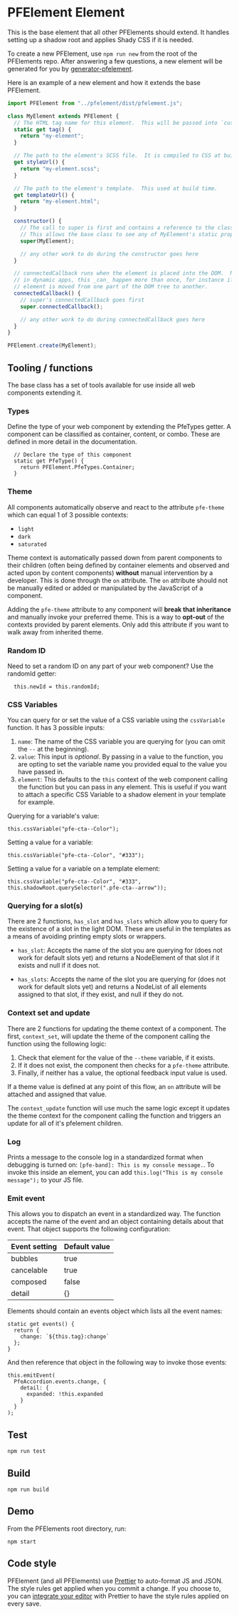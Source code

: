 # PFElement Element

This is the base element that all other PFElements should extend. It handles setting up a shadow root and applies Shady CSS if it is needed.

To create a new PFElement, use `npm run new` from the root of the PFElements repo. After answering a few questions, a new element will be generated for you by [generator-pfelement][generator].

Here is an example of a new element and how it extends the base PFElement.

```javascript
import PFElement from "../pfelement/dist/pfelement.js";

class MyElement extends PFElement {
  // The HTML tag name for this element.  This will be passed into `customElements.define()`.
  static get tag() {
    return "my-element";
  }

  // The path to the element's SCSS file.  It is compiled to CSS at build time.
  get styleUrl() {
    return "my-element.scss";
  }

  // The path to the element's template.  This used at build time.
  get templateUrl() {
    return "my-element.html";
  }

  constructor() {
    // The call to super is first and contains a reference to the class itself.
    // This allows the base class to see any of MyElement's static properties.
    super(MyElement);

    // any other work to do during the constructor goes here
  }

  // connectedCallback runs when the element is placed into the DOM.  Note that
  // in dynamic apps, this _can_ happen more than once, for instance if an
  // element is moved from one part of the DOM tree to another.
  connectedCallback() {
    // super's connectedCallback goes first
    super.connectedCallback();

    // any other work to do during connectedCallback goes here
  }
}

PFElement.create(MyElement);
```

## Tooling / functions

The base class has a set of tools available for use inside all web components extending it.

### Types

Define the type of your web component by extending the PfeTypes getter.  A component can be classified as container, content, or combo.  These are defined in more detail in the documentation.

```
  // Declare the type of this component
  static get PfeType() {
    return PFElement.PfeTypes.Container;
  }
```

### Theme

All components automatically observe and react to the attribute `pfe-theme` which can equal 1 of 3 possible contexts:

- `light`
- `dark`
- `saturated`

Theme context is automatically passed down from parent components to their children (often being defined by container elements and observed and acted upon by content components) **without** manual intervention by a developer.  This is done through the `on` attribute.  The `on` attribute should not be manually edited or added or manipulated by the JavaScript of a component.

Adding the `pfe-theme` attribute to any component will **break that inheritance** and manually invoke your preferred theme.  This is a way to **opt-out** of the contexts provided by parent elements.  Only add this attribute if you want to walk away from inherited theme.

### Random ID

Need to set a random ID on any part of your web component?  Use the randomId getter:

```
  this.newId = this.randomId;
```

### CSS Variables

You can query for or set the value of a CSS variable using the `cssVariable` function.  It has 3 possible inputs:

1) `name`: The name of the CSS variable you are querying for (you can omit the `--` at the beginning).
2) `value`: This input is _optional_.  By passing in a value to the function, you are opting to set the variable name you provided equal to the value you have passed in.
3) `element`: This defaults to the `this` context of the web component calling the function but you can pass in any element. This is useful if you want to attach a specific CSS Variable to a shadow element in your template for example.

Querying for a variable's value:
```
this.cssVariable("pfe-cta--Color");
```

Setting a value for a variable:
```
this.cssVariable("pfe-cta--Color", "#333");
```

Setting a value for a variable on a template element:
```
this.cssVariable("pfe-cta--Color", "#333", this.shadowRoot.querySelector(".pfe-cta--arrow"));
```

### Querying for a slot(s)

There are 2 functions, `has_slot` and `has_slots` which allow you to query for the existence of a slot in the light DOM. These are useful in the templates as a means of avoiding printing empty slots or wrappers.

- `has_slot`: Accepts the name of the slot you are querying for (does not work for default slots yet) and returns a NodeElement of that slot if it exists and null if it does not.

- `has_slots`: Accepts the name of the slot you are querying for (does not work for default slots yet) and returns a NodeList of all elements assigned to that slot, if they exist, and null if they do not.

### Context set and update

There are 2 functions for updating the theme context of a component.  The first, `context_set`, will update the theme of the component calling the function using the following logic:

1. Check that element for the value of the `--theme` variable, if it exists.
2. If it does not exist, the component then checks for a `pfe-theme` attribute.
3. Finally, if neither has a value, the optional feedback input value is used.

If a theme value is defined at any point of this flow, an `on` attribute will be attached and assigned that value.

The `context_update` function will use much the same logic except it updates the theme context for the component calling the function and triggers an update for all of it's pfelement children.

### Log

Prints a message to the console log in a standardized format when debugging is turned on: `[pfe-band]: This is my console message.`.  To invoke this inside an element, you can add `this.log("This is my console message");` to your JS file.

### Emit event

This allows you to dispatch an event in a standardized way.  The function accepts the name of the event and an object containing details about that event.  That object supports the following configuration:

| Event setting | Default value |
| --- | --- |
| bubbles | true |
| cancelable | true |
| composed | false | 
| detail | {} |


Elements should contain an events object which lists all the event names:

```
static get events() {
  return {
    change: `${this.tag}:change`
  };
}
```

And then reference that object in the following way to invoke those events:

```
this.emitEvent(
  PfeAccordion.events.change, {
    detail: {
      expanded: !this.expanded
    }
  }
);
```

## Test

    npm run test

## Build

    npm run build

## Demo

From the PFElements root directory, run:

    npm start

## Code style

PFElement (and all PFElements) use [Prettier][prettier] to auto-format JS and JSON. The style rules get applied when you commit a change. If you choose to, you can [integrate your editor][prettier-ed] with Prettier to have the style rules applied on every save.

[prettier]: https://github.com/prettier/prettier/
[prettier-ed]: https://prettier.io/docs/en/editors.html
[web-component-tester]: https://github.com/Polymer/web-component-tester
[generator]: https://github.com/PFElements/generator-pfelement
